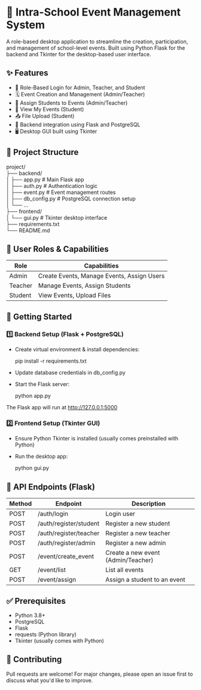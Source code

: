 # 🏫 Intra-School Event Management System

A role-based desktop application to streamline the creation, participation, and management of school-level events. Built using Python Flask for the backend and Tkinter for the desktop-based user interface.

## ✨ Features

- 🔐 Role-Based Login for Admin, Teacher, and Student
- 🗓️ Event Creation and Management (Admin/Teacher)
- 🎯 Assign Students to Events (Admin/Teacher)
- 👥 View My Events (Student)
- 📤 File Upload (Student)
- 📡 Backend integration using Flask and PostgreSQL
- 🖥️ Desktop GUI built using Tkinter

## 📁 Project Structure

project/  
├── backend/  
│   ├── app.py                 # Main Flask app  
│   ├── auth.py                # Authentication logic  
│   ├── event.py               # Event management routes  
│   ├── db_config.py           # PostgreSQL connection setup  
│   └── ...  
├── frontend/  
│   └── gui.py                 # Tkinter desktop interface  
├── requirements.txt  
└── README.md  

## 👤 User Roles & Capabilities

| Role     | Capabilities                               |
|----------|--------------------------------------------|
| Admin    | Create Events, Manage Events, Assign Users |
| Teacher  | Manage Events, Assign Students             |
| Student  | View Events, Upload Files                  |

## 🚀 Getting Started

### 1️⃣ Backend Setup (Flask + PostgreSQL)

- Create virtual environment & install dependencies:

  pip install -r requirements.txt

- Update database credentials in db_config.py

- Start the Flask server:

  python app.py

The Flask app will run at http://127.0.0.1:5000

### 2️⃣ Frontend Setup (Tkinter GUI)

- Ensure Python Tkinter is installed (usually comes preinstalled with Python)
- Run the desktop app:

  python gui.py

## 🔗 API Endpoints (Flask)

| Method | Endpoint                   | Description                          |
|--------|----------------------------|--------------------------------------|
| POST   | /auth/login                | Login user                           |
| POST   | /auth/register/student     | Register a new student               |
| POST   | /auth/register/teacher     | Register a new teacher               |
| POST   | /auth/register/admin       | Register a new admin                 |
| POST   | /event/create_event        | Create a new event (Admin/Teacher)   |
| GET    | /event/list                | List all events                      |
| POST   | /event/assign              | Assign a student to an event         |

## ✅ Prerequisites

- Python 3.8+
- PostgreSQL
- Flask
- requests (Python library)
- Tkinter (usually comes with Python)

## 🤝 Contributing

Pull requests are welcome! For major changes, please open an issue first to discuss what you'd like to improve.


